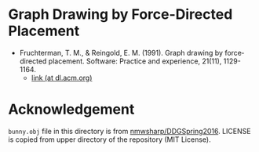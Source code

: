 # Graph Drawing by Force-Directed Placement
* Fruchterman, T. M., & Reingold, E. M. (1991). Graph drawing by force‐directed placement. Software: Practice and experience, 21(11), 1129-1164.
  * [link (at dl.acm.org)](https://dl.acm.org/citation.cfm?id=137557)

# Acknowledgement
`bunny.obj` file in this directory is from [nmwsharp/DDGSpring2016](https://github.com/nmwsharp/DDGSpring2016). LICENSE is copied from upper directory of the repository (MIT License).
